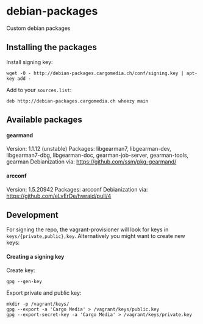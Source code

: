 debian-packages
===============
Custom debian packages

Installing the packages
-----------------------

Install signing key:
```
wget -O - http://debian-packages.cargomedia.ch/conf/signing.key | apt-key add -
```

Add to your `sources.list`:
```
deb http://debian-packages.cargomedia.ch wheezy main
```

Available packages
------------------

#### gearmand
Version: 1.1.12 (unstable)
Packages: libgearman7, libgearman-dev, libgearman7-dbg, libgearman-doc, gearman-job-server, gearman-tools, gearman
Debianization via: https://github.com/ssm/pkg-gearmand/

#### arcconf
Version: 1.5.20942
Packages: arcconf
Debianization via: https://github.com/eLvErDe/hwraid/pull/4

Development
-----------

For signing the repo, the vagrant-provisioner will look for keys in `keys/{private,public},key`.
Alternatively you might want to create new keys:

#### Creating a signing key
Create key:
```
gpg --gen-key
```

Export private and public key:
```
mkdir -p /vagrant/keys/
gpg --export -a 'Cargo Media' > /vagrant/keys/public.key
gpg --export-secret-key -a 'Cargo Media' > /vagrant/keys/private.key
```
